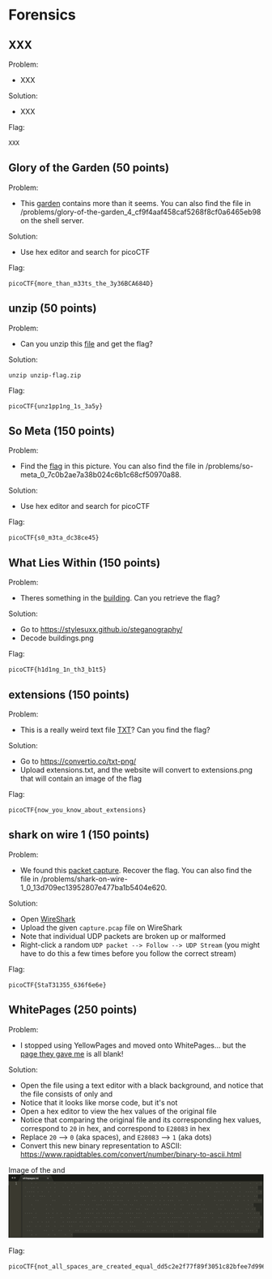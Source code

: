 # Forensics

## XXX
Problem:
- XXX

Solution:
- XXX

Flag:
```
XXX
```


## Glory of the Garden (50 points)
Problem:
- This [garden](https://github.com/sabinach/ctf/blob/master/2019_picoctf/forensics/garden.jpg) contains more than it seems. You can also find the file in /problems/glory-of-the-garden_4_cf9f4aaf458caf5268f8cf0a6465eb98 on the shell server.

Solution:
- Use hex editor and search for picoCTF

Flag:
```
picoCTF{more_than_m33ts_the_3y36BCA684D}
```


## unzip (50 points)
Problem:
- Can you unzip this [file](https://github.com/sabinach/ctf/blob/master/2019_picoctf/forensics/unzip-flag.zip) and get the flag?

Solution:
```
unzip unzip-flag.zip
```

Flag:
```
picoCTF{unz1pp1ng_1s_3a5y}
```


## So Meta (150 points)
Problem:
- Find the [flag](https://github.com/sabinach/ctf/blob/master/2019_picoctf/forensics/pico_img.png) in this picture. You can also find the file in /problems/so-meta_0_7c0b2ae7a38b024c6b1c68cf50970a88.

Solution:
- Use hex editor and search for picoCTF

Flag:
```
picoCTF{s0_m3ta_dc38ce45}
```


## What Lies Within (150 points)
Problem:
- Theres something in the [building](https://github.com/sabinach/ctf/blob/master/2019_picoctf/forensics/buildings.png). Can you retrieve the flag?

Solution:
- Go to https://stylesuxx.github.io/steganography/
- Decode buildings.png

Flag:
```
picoCTF{h1d1ng_1n_th3_b1t5}
```


## extensions (150 points)
Problem:
- This is a really weird text file [TXT](https://github.com/sabinach/ctf/blob/master/2019_picoctf/forensics/extensions.txt)? Can you find the flag?

Solution:
- Go to https://convertio.co/txt-png/
- Upload extensions.txt, and the website will convert to extensions.png that will contain an image of the flag

Flag:
```
picoCTF{now_you_know_about_extensions}
```


## shark on wire 1 (150 points)
Problem:
- We found this [packet capture](https://github.com/sabinach/ctf/blob/master/2019_picoctf/forensics/capture.pcap). Recover the flag. You can also find the file in /problems/shark-on-wire-1_0_13d709ec13952807e477ba1b5404e620.

Solution:
- Open [WireShark](https://www.wireshark.org/)
- Upload the given ```capture.pcap``` file on WireShark
- Note that individual UDP packets are broken up or malformed
- Right-click a random ```UDP packet --> Follow --> UDP Stream``` (you might have to do this a few times before you follow the correct stream)

Flag:
```
picoCTF{StaT31355_636f6e6e}
```


## WhitePages (250 points)
Problem:
- I stopped using YellowPages and moved onto WhitePages... but the [page they gave me](https://github.com/sabinach/ctf/blob/master/2019_picoctf/forensics/whitepages.txt) is all blank!

Solution:
- Open the file using a text editor with a black background, and notice that the file consists of only <spaces> and <dots>
- Notice that it looks like morse code, but it's not
- Open a hex editor to view the hex values of the original file
- Notice that comparing the original file and its corresponding hex values, <spaces> correspond to ```20``` in hex, and <dots> correspond to ```E28083``` in hex
- Replace ```20``` --> ```0``` (aka spaces), and ```E28083``` --> ```1``` (aka dots)
- Convert this new binary representation to ASCII: https://www.rapidtables.com/convert/number/binary-to-ascii.html

Image of the <spaces> and <dots>
![WhitePages Spaces and Dots](https://github.com/sabinach/ctf/blob/master/2019_picoctf/forensics/whitepages.png)

Flag:
```
picoCTF{not_all_spaces_are_created_equal_dd5c2e2f77f89f3051c82bfee7d996ef}
```

